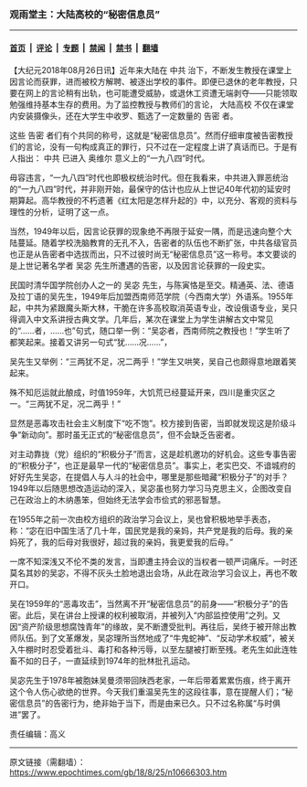 ### 观雨堂主：大陆高校的“秘密信息员”

---

#### [首页](../../../..?n10666303) &nbsp;|&nbsp; [评论](../../../../../epoch-comment?n10666303) &nbsp;|&nbsp; [专题](../../../../../epoch-special?n10666303) &nbsp;|&nbsp; [禁闻](../../../../../epoch-news?n10666303) &nbsp;|&nbsp; [禁书](../../../../../books?n10666303) &nbsp;|&nbsp; [翻墙](https://github.com/gfw-breaker/nogfw/blob/master/README.md?n10666303)


<div class="post_content" id="artbody" itemprop="articleBody">
 <!-- article content begin -->
 <p>
  【大纪元2018年08月26日讯】近年来大陆在
  <ok href="https://www.epochtimes.com/gb/tag/%E4%B8%AD%E5%85%B1.html">
   中共
  </ok>
  治下，不断发生教授在课堂上因言论而获罪，进而被校方解聘、被逐出学校的事件。即便已退休的老年教授，只要在网上的言论稍有出轨，也可能遭受威胁，或退休工资遭无端剥夺——只能领取勉强维持基本生存的费用。为了监控教授与教师们的言论，
  <ok href="https://www.epochtimes.com/gb/tag/%E5%A4%A7%E9%99%86%E9%AB%98%E6%A0%A1.html">
   大陆高校
  </ok>
  不仅在课堂内安装摄像头，还在大学生中收罗、甄选了一定数量的
  <ok href="https://www.epochtimes.com/gb/tag/%E5%91%8A%E5%AF%86.html">
   告密
  </ok>
  者。
 </p>
 <p>
  这些
  <ok href="https://www.epochtimes.com/gb/tag/%E5%91%8A%E5%AF%86.html">
   告密
  </ok>
  者们有个共同的称号，这就是“秘密信息员”。然而仔细审度被告密教授们的言论，没有一句构成真正的罪行，只不过在一定程度上讲了真话而已。于是有人指出：
  <ok href="https://www.epochtimes.com/gb/tag/%E4%B8%AD%E5%85%B1.html">
   中共
  </ok>
  已进入
  <ok href="https://www.epochtimes.com/gb/tag/%E5%A5%A5%E7%BB%B4%E5%B0%94.html">
   奥维尔
  </ok>
  意义上的“一九八四”时代。
 </p>
 <p>
  毋容违言，“一九八四”时代也即极权统治时代。但在我看来，中共进入罪恶统治的“一九八四”时代，并非刚开始，最保守的估计也应从上世记40年代初的延安时期算起。高华教授的不朽遗著《红太阳是怎样升起的》中，以充分、客观的资料与理性的分析，证明了这一点。
 </p>
 <p>
  当然，1949年以后，因言论获罪的现象绝不再限于延安一隅，而是迅速向整个大陆蔓延。随着学校洗脑教育的无孔不入，告密者的队伍也不断扩张，中共各级官员也正是从告密者中选拔而出，只不过彼时尚无“秘密信息员”这一称号。本文要谈的是上世记著名学者
  <ok href="https://www.epochtimes.com/gb/tag/%E5%90%B4%E5%AE%93.html">
   吴宓
  </ok>
  先生所遭遇的告密，以及因言论获罪的一段史实。
 </p>
 <p>
  民国时清华国学院创办人之一的
  <ok href="https://www.epochtimes.com/gb/tag/%E5%90%B4%E5%AE%93.html">
   吴宓
  </ok>
  先生，与陈寅恪是至交。精通英、法、德语及拉丁语的吴先生，1949年后加盟西南师范学院（今西南大学）外语系。1955年起，中共为紧跟魔头斯大林，干脆在许多高校取消英语专业，改设俄语专业，吴只得调入中文系讲授古典文学。几年后，某次在课堂上为学生讲解古文中常见的“……者，……也”句式，随口举一例：“吴宓者，西南师院之教授也！”学生听了都笑起来。接着又讲另一句式“犹……况……”，
 </p>
 <p>
  吴先生又举例：“三两犹不足，况二两乎！”学生又哄笑，吴自己也颇得意地跟着笑起来。
 </p>
 <p>
  殊不知厄运就此酿成，时值1959年，大饥荒已经蔓延开来，四川是重灾区之一。“三两犹不足，况二两乎！”
 </p>
 <p>
  显然是恶毒攻击社会主义制度下“吃不饱”。校方接到告密，当即就发现这是阶级斗争“新动向”。那时虽无正式的“秘密信息员”，但不会缺乏告密者。
 </p>
 <p>
  对主动靠拢（党）组织的“积极分子”而言，这是趁机邀功的好机会。这些专事告密的“积极分子”，也正是最早一代的“秘密信息员”。事实上，老实巴交、不谙城府的好好先生吴宓，在提倡人与人斗的社会中，哪里是那些暗藏“积极分子”的对手？1949年以后随思想改造运动的深入，吴宓虽也努力学习马克思主义，企图改变自己在政治上的木纳愚笨，但始终无法学会市侩式的邪恶智慧。
 </p>
 <p>
  在1955年之前一次由校方组织的政治学习会议上，吴也曾积极地举手表态，称：“宓在旧中国生活了几十年，国民党是我的亲妈，共产党是我的后母。我的亲妈死了，我的后母对我很好，超过我的亲妈，我更爱我的后母。”
 </p>
 <p>
  一席不知深浅又不伦不类的发言，当即遭主持会议的当权者一顿严词痛斥。一时还莫名其妙的吴宓，不得不灰头土脸地退出会场，从此在政治学习会议上，再也不敢开口。
 </p>
 <p>
  吴在1959年的“恶毒攻击”，当然离不开“秘密信息员”的前身——“积极分子”的告密。此后，吴在讲台上授课的权利被取消，并被列入“内部监控使用”之列。又因“资产阶级思想腐蚀青年”的缘故，吴不断遭受批判。再往后，吴终于被开除出教师队伍。到了文革爆发，吴宓理所当然地成了“牛鬼蛇神”、“反动学术权威”，被关入牛棚时时忍受着批斗、毒打和各种污辱，以至左腿被打断至残。老先生如此连牲畜不如的日子，一直延续到1974年的批林批孔运动。
 </p>
 <p>
  吴宓先生于1978年被胞妹吴曼须带回陕西老家，一年后带着累累伤痕，终于离开这个令人伤心欲绝的世界。今天我们重温吴先生的这段往事，意在提醒人们；“秘密信息员”的告密行为，绝非始于当下，而是由来已久。只不过名称属“与时俱进”罢了。
 </p>
 <p>
  责任编辑：高义
 </p>
 <!-- article content end -->
 <div id="below_article_ad">
 </div>
</div>


---

原文链接（需翻墙）：https://www.epochtimes.com/gb/18/8/25/n10666303.htm